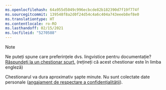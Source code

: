 ```yaml
---
ms.openlocfilehash: 64a955d5049c996ecbcde82b182390d7f19f774f
ms.sourcegitcommit: 139548f8a2d0f24d54c4a6c404a743eeeb8ef8e0
ms.translationtype: HT
ms.contentlocale: ro-RO
ms.lasthandoff: 02/15/2021
ms.locfileid: "5270588"
---
```

> [!NOTE]
>Ne puteți spune care preferințele dvs. lingvistice pentru documentație? [Răspundeți la un chestionar scurt.](https://aka.ms/BAG_Docs_Language_Survey) (rețineți că acest chestionar este în limba engleză)
>
>Chestionarul va dura aproximativ șapte minute. Nu sunt colectate date personale ([angajament de respectare a confidențialității](https://go.microsoft.com/fwlink/?LinkId=521839)).
